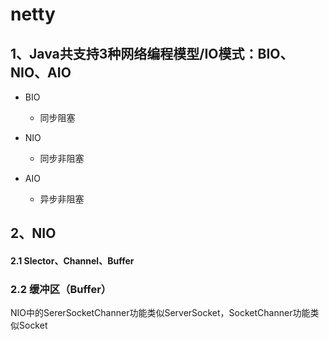 # netty

## 1、Java共支持3种网络编程模型/IO模式：BIO、NIO、AIO

- BIO
  - 同步阻塞

- NIO
  - 同步非阻塞
- AIO
  - 异步非阻塞

## 2、NIO

#### 2.1 Slector、Channel、Buffer

 ### 2.2 缓冲区（Buffer）



NIO中的SererSocketChanner功能类似ServerSocket，SocketChanner功能类似Socket
